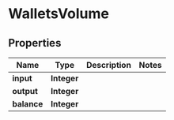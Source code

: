

# WalletsVolume


## Properties

| Name | Type | Description | Notes |
|------------ | ------------- | ------------- | -------------|
|**input** | **Integer** |  |  |
|**output** | **Integer** |  |  |
|**balance** | **Integer** |  |  |



